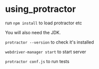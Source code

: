# using_protractor

run `npm install` to load protractor etc

You will also need the JDK.
 
`protractor --version` to check it's installed

`webdriver-manager start` to start server

`protractor conf.js` to run tests
